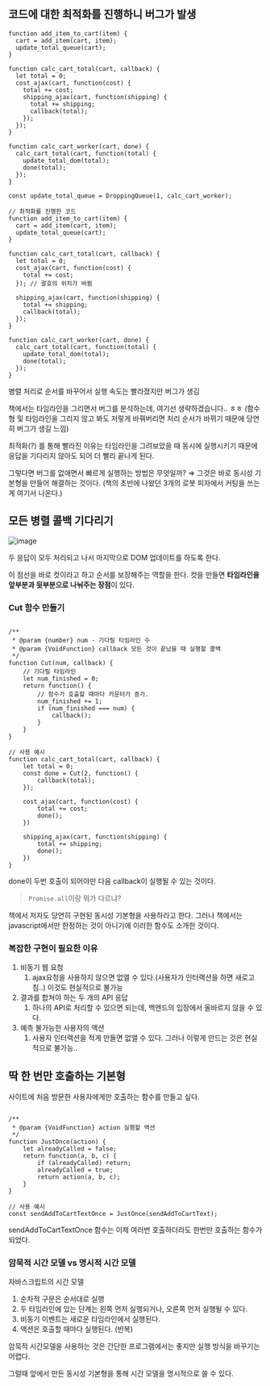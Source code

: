 ## 코드에 대한 최적화를 진행하니 버그가 발생

```tsx
function add_item_to_cart(item) {
  cart = add_item(cart, item);
  update_total_queue(cart);
}

function calc_cart_total(cart, callback) {
  let total = 0;
  cost_ajax(cart, function(cost) {
    total += cost;
    shipping_ajax(cart, function(shipping) {
      total += shipping;
      callback(total);
    });
  });
}

function calc_cart_worker(cart, done) {
  calc_cart_total(cart, function(total) {
    update_total_dom(total);
    done(total);
  });
}

const update_total_queue = DroppingQueue(1, calc_cart_worker);

// 최적화를 진행한 코드
function add_item_to_cart(item) {
  cart = add_item(cart, item);
  update_total_queue(cart);
}

function calc_cart_total(cart, callback) {
  let total = 0;
  cost_ajax(cart, function(cost) {
    total += cost;
  }); // 괄호의 위치가 바뀜
  
  shipping_ajax(cart, function(shipping) {
    total += shipping;
    callback(total);
  });
}

function calc_cart_worker(cart, done) {
  calc_cart_total(cart, function(total) {
    update_total_dom(total);
    done(total);
  });
}
```

병렬 처리로 순서를 바꾸어서 실행 속도는 빨라졌지만 버그가 생김

책에서는 타임라인을 그리면서 버그를 분석하는데, 여기선 생략하겠습니다.. ㅎㅎ
(함수형 및 타임라인을 그리지 않고 봐도 저렇게 바꿔버리면 처리 순서가 바뀌기 때문에 당연히 버그가 생길 느낌)

최적화(?) 를 통해 빨라진 이유는 타임라인을 그려보았을 때 동시에 실행시키기 때문에 응답을 기다리지 않아도 되어 더 빨리 끝나게 된다.

그렇다면 버그를 없애면서 빠르게 실행하는 방법은 무엇일까? ⇒ 그것은 바로 동시성 기본형을 만들어 해결하는 것이다. (책의 초반에 나왔던 3개의 로봇 피자에서 커팅을 쓰는게 여기서 나온다.)

## 모든 병렬 콜백 기다리기

![image](https://github.com/user-attachments/assets/a4cd7311-9206-4284-9079-47766acac2a6)

두 응답이 모두 처리되고 나서 마지막으로 DOM 업데이트를 하도록 한다.

이 점선을 바로 컷이라고 하고 순서를 보장해주는 역할을 한다.
컷을 만들면 **타임라인을 앞부분과 뒷부분으로 나눠주는 장점**이 있다.

### Cut 함수 만들기

```tsx

/**
 * @param {number} num - 기다릴 타임라인 수
 * @param {VoidFunction} callback 모든 것이 끝났을 때 실행할 콜백
 */
function Cut(num, callback) {
	// 기다릴 타임라인
	let num_finished = 0;
	return function() {
		// 함수가 호출할 때마다 카운터가 증가.
		num_finished += 1;
		if (num_finished === num) {
			callback();
		}
	}
}

// 사용 예시
function calc_cart_total(cart, callback) {
	let total = 0;
	const done = Cut(2, function() {
		callback(total);
	});
	
	cost_ajax(cart, function(cost) {
		total += cost;
		done();
	})
	
	shipping_ajax(cart, function(shipping) {
		total += shipping;
		done();
	})
}
```

done이 두번 호출이 되어야만 다음 callback이 실행될 수 있는 것이다.

> `Promise.all`이랑 뭐가 다르냐?

책에서 저자도 당연히 구현된 동시성 기본형을 사용하라고 한다.
그러나 책에서는 javascript에서만 한정하는 것이 아니기에 이러한 함수도 소개한 것이다.
> 

### 복잡한 구현이 필요한 이유

1. 비동기 웹 요청
    1. ajax요청을 사용하지 않으면 없앨 수 있다.(사용자가 인터랙션을 하면 새로고침..) 이것도 현실적으로 불가능
2. 결과를 합쳐야 하는 두 개의 API 응답
    1. 하나의 API로 처리할 수 있으면 되는데, 백엔드의 입장에서 올바르지 않을 수 있다.
3. 예측 불가능한 사용자의 액션
    1. 사용자 인터랙션을 적게 만들면 없앨 수 있다. 그러나  이렇게 만드는 것은 현실적으로 불가능..

## 딱 한 번만 호출하는 기본형

사이트에 처음 방문한 사용자에게만 호출하는 함수를 만들고 싶다.

```tsx

/**
 * @param {VoidFunction} action 실행할 액션
 */
function JustOnce(action) {
	let alreadyCalled = false;
	return function(a, b, c) {
		if (alreadyCalled) return;
		alreadyCalled = true;
		return action(a, b, c);
	}
}

// 사용 예시
const sendAddToCartTextOnce = JustOnce(sendAddToCartText);
```

sendAddToCartTextOnce 함수는 이제 여러번 호출하더라도 한번만 호출하는 함수가 되었다.

### 암묵적 시간 모델 vs 명시적 시간 모델

자바스크립트의 시간 모델 

1. 순차적 구문은 순서대로 실행
2. 두 타임라인에 있는 단계는 왼쪽 먼저 실행되거나, 오른쪽 먼저 실행될 수 있다.
3. 비동기 이벤트는 새로운 타임라인에서 실행된다.
4. 액션은 호출할 때마다 실행된다. (반복)

암묵적 시간모델을 사용하는 것은 간단한 프로그램에서는 좋지만 실행 방식을 바꾸기는 어렵다.

그럴때 앞에서 만든 동시성 기본형을 통해 시간 모델을 명시적으로 쓸 수 있다.
